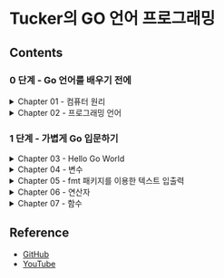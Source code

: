 # Tucker의 GO 언어 프로그래밍

## Contents

### 0 단계 - Go 언어를 배우기 전에
<details>
<summary>Chapter 01 - 컴퓨터 원리</summary>

+ [Summary](./ch01/README.md)
+ [Quiz](./ch01/quiz/README.md)

</details>

<details>
<summary>Chapter 02 - 프로그래밍 언어</summary>

+ [Summary](./ch02/README.md)
+ [Quiz](./ch02/quiz/README.md)

</details>

### 1 단계 - 가볍게 Go 입문하기
<details>
<summary>Chapter 03 - Hello Go World</summary>

+ [Hello Go world 코드 뜯어보기](./ch03/ex03.01/ex03.01.go)
+ [Summary](./ch03/README.md)
+ [Quiz](./ch03/quiz/README.md)

</details>

<details>
<summary>Chapter 04 - 변수</summary>

+ [변수란?](./ch04/ex04.01/ex04.01.go)
+ [변수 선언](./ch04/ex04.02/ex04.02.go)
+ [변수 선언의 다른 형태](./ch04/ex04.03/ex04.03.go)
+ [타입 변환 1](./ch04/ex04.04/ex04.04.go)
+ [타입 변환 2](./ch04/ex04.05/ex04.05.go)
+ [변수의 범위](./ch04/ex04.06/ex04.06.go)
+ [실수의 표현](./ch04/ex04.07/ex04.07.go)
+ [Summary](./ch04/README.md)
+ [Quiz](./ch04/quiz/README.md)

</details>

<details>
<summary>Chapter 05 - fmt 패키지를 이용한 텍스트 입출력</summary>

+ [fmt 패키지](./ch05/ex05.01/ex05.01.go)
+ [최소 출력 너비 지정](./ch05/ex05.02/ex05.02.go)
+ [실수 소수점 이하 자릿수](./ch05/ex05.03/ex05.03.go)
+ [특수 문자](./ch05/ex05.04/ex05.04.go)
+ [Scan()](./ch05/ex05.05/ex05.05.go)
+ [Scanf()](./ch05/ex05.06/ex05.06.go)
+ [Scanln()](./ch05/ex05.07/ex05.07.go)
+ [키보드 입력과 Scan() 함수의 동작 원리](./ch05/ex05.08/ex05.08.go)
+ [Summary](./ch05/README.md)
+ [Quiz](./ch05/quiz/README.md)

</details>

<details>
<summary>Chapter 06 - 연산자</summary>

+ [연산의 결과 타입](./ch06/ex06.01/ex06.01.go)
+ [비트 연산자](./ch06/ex06.02/ex06.02.go)
+ [왼쪽 시프트 연산자](./ch06/ex06.03/ex06.03.go)
+ [오른쪽 시프트 연산자](./ch06/ex06.04/ex06.04.go)
+ [정수 오버플로 & 언더플로](./ch06/ex06.05/ex06.05.go)
+ [float 비교 연산](./ch06/ex06.06/ex06.06.go)
+ [작은 오차 무시하기](./ch06/ex06.07/ex06.07.go)
+ [오차를 없애는 더 나은 방법](./ch06/ex06.08/ex06.08.go)
+ [정밀도를 직접 조정하는 방법](./ch06/ex06.09/ex06.09.go)
+ [복수 대입 연산자](./ch06/ex06.10/ex06.10.go)
+ [연산자 우선순위](./ch06/ex06.11/ex06.11.go)
+ [Summary](./ch06/README.md)
+ [Quiz](./ch06/quiz/README.md)

</details>

<details>
<summary>Chapter 07 - 함수</summary>

+ [함수 정의](./ch07/ex07.01/ex07.01.go)
+ [함수는 왜 쓰나? 함수를 사용하지 않을 때](./ch07/ex07.02/ex07.02.go)
+ [함수는 왜 쓰나? 함수 사용](./ch07/ex07.03/ex07.03.go)
+ [멀티 반환 함수](./ch07/ex07.04/ex07.04.go)
+ [변수명을 지정해 반환하기](./ch07/ex07.05/ex07.05.go)
+ [재귀 호출](./ch07/ex07.06/ex07.06.go)
+ [Summary](./ch07/README.md)
+ [Quiz](./ch07/quiz/README.md)

</details>

## Reference
- [GitHub](https://github.com/tuckersGo/musthaveGo)
- [YouTube](https://www.youtube.com/c/TuckerProgramming)
